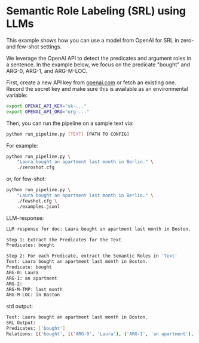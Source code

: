 # Semantic Role Labeling (SRL) using LLMs

This example shows how you can use a model from OpenAI for SRL in
zero- and few-shot settings.


We leverage the OpenAI API to detect the predicates and argument roles in a sentence.
In the example below, we focus on the predicate "bought" and ARG-0, ARG-1, and ARG-M-LOC.

First, create a new API key from
[openai.com](https://platform.openai.com/account/api-keys) or fetch an existing
one. Record the secret key and make sure this is available as an environmental
variable:

```sh
export OPENAI_API_KEY="sk-..."
export OPENAI_API_ORG="org-..."
```

Then, you can run the pipeline on a sample text via:

```sh
python run_pipeline.py [TEXT] [PATH TO CONFIG]
```

For example:

```sh
python run_pipeline.py \
    "Laura bought an apartment last month in Berlin." \
    ./zeroshot.cfg
```
or, for few-shot:
```sh
python run_pipeline.py \
    "Laura bought an apartment last month in Berlin." \
    ./fewshot.cfg \
    ./examples.jsonl
```

LLM-response:
```sh
LLM response for doc: Laura bought an apartment last month in Boston.

Step 1: Extract the Predicates for the Text
Predicates: bought

Step 2: For each Predicate, extract the Semantic Roles in 'Text'
Text: Laura bought an apartment last month in Boston.
Predicate: bought
ARG-0: Laura
ARG-1: an apartment
ARG-2: 
ARG-M-TMP: last month
ARG-M-LOC: in Boston
```
std output:
```sh
Text: Laura bought an apartment last month in Boston.
SRL Output:
Predicates: ['bought']
Relations: [('bought', [('ARG-0', 'Laura'), ('ARG-1', 'an apartment'), ('ARG-M-TMP', 'last month'), ('ARG-M-LOC', 'in Boston')])]
```